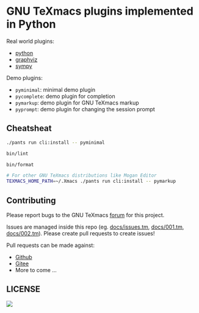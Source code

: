 # GNU TeXmacs plugins implemented in Python

Real world plugins:
+ [python](plugins/python)
+ [graphviz](plugins/graphviz)
+ [sympy](plugins/sympy)

Demo plugins:
+ `pyminimal`: minimal demo plugin
+ `pycomplete`: demo plugin for completion
+ `pymarkup`: demo plugin for GNU TeXmacs markup
+ `pyprompt`: demo plugin for changing the session prompt

## Cheatsheat
``` bash
./pants run cli:install -- pyminimal

bin/lint

bin/format

# For other GNU TeXmacs distributions like Mogan Editor
TEXMACS_HOME_PATH=~/.Xmacs ./pants run cli:install -- pymarkup
```
## Contributing
Please report bugs to the GNU TeXmacs [forum](http://forum.texmacs.cn/c/devel/pluginsinpython) for this project.

Issues are managed inside this repo (eg. [docs/issues.tm](docs/issues.tm), [docs/001.tm](docs/001.tm), [docs/002.tm](docs/002.tm)). Please create pull requests to create issues!

Pull requests can be made against:
+ [Github](https://github.com/texmacs/plugins-in-python/pulls)
+ [Gitee](https://gitee.com/texmacs/plugins-in-python/pulls)
+ More to come ...

## LICENSE
![](http://www.gnu.org/graphics/lgplv3-147x51.png)
